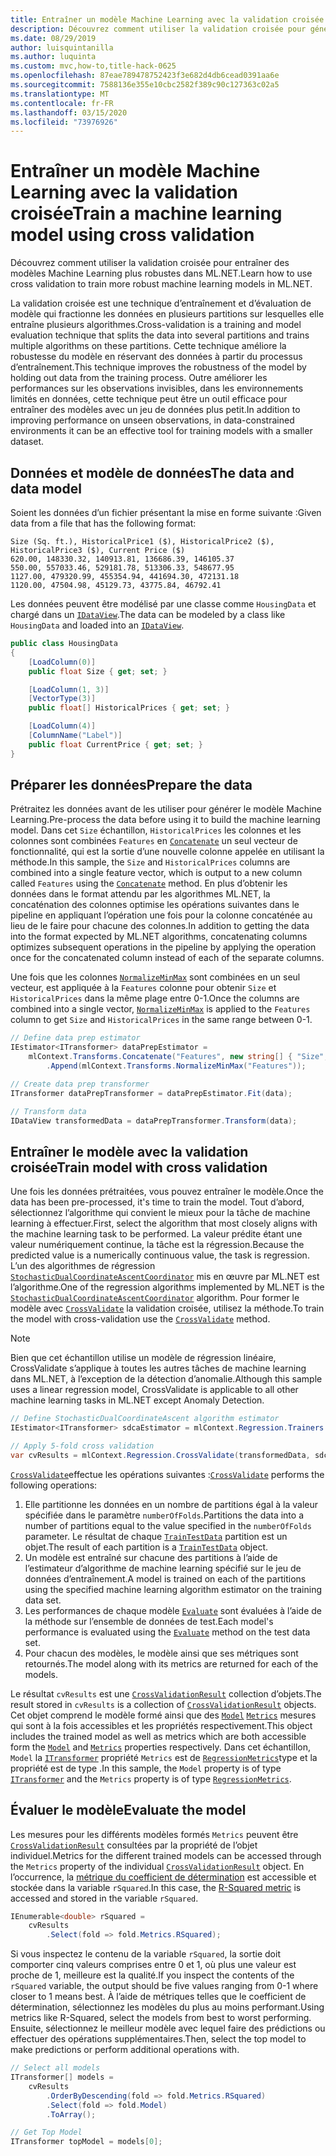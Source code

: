 ```yaml
---
title: Entraîner un modèle Machine Learning avec la validation croisée
description: Découvrez comment utiliser la validation croisée pour générer des modèles Machine Learning plus robustes dans ML.NET. La validation croisée est une technique d’entraînement et d’évaluation de modèle qui fractionne les données en plusieurs partitions sur lesquelles elle entraîne plusieurs algorithmes.
ms.date: 08/29/2019
author: luisquintanilla
ms.author: luquinta
ms.custom: mvc,how-to,title-hack-0625
ms.openlocfilehash: 87eae789478752423f3e682d4db6cead0391aa6e
ms.sourcegitcommit: 7588136e355e10cbc2582f389c90c127363c02a5
ms.translationtype: MT
ms.contentlocale: fr-FR
ms.lasthandoff: 03/15/2020
ms.locfileid: "73976926"
---
```

# <a name="train-a-machine-learning-model-using-cross-validation"></a><span data-ttu-id="9db29-104">Entraîner un modèle Machine Learning avec la validation croisée</span><span class="sxs-lookup"><span data-stu-id="9db29-104">Train a machine learning model using cross validation</span></span>

<span data-ttu-id="9db29-105">Découvrez comment utiliser la validation croisée pour entraîner des modèles Machine Learning plus robustes dans ML.NET.</span><span class="sxs-lookup"><span data-stu-id="9db29-105">Learn how to use cross validation to train more robust machine learning models in ML.NET.</span></span>

<span data-ttu-id="9db29-106">La validation croisée est une technique d’entraînement et d’évaluation de modèle qui fractionne les données en plusieurs partitions sur lesquelles elle entraîne plusieurs algorithmes.</span><span class="sxs-lookup"><span data-stu-id="9db29-106">Cross-validation is a training and model evaluation technique that splits the data into several partitions and trains multiple algorithms on these partitions.</span></span> <span data-ttu-id="9db29-107">Cette technique améliore la robustesse du modèle en réservant des données à partir du processus d’entraînement.</span><span class="sxs-lookup"><span data-stu-id="9db29-107">This technique improves the robustness of the model by holding out data from the training process.</span></span> <span data-ttu-id="9db29-108">Outre améliorer les performances sur les observations invisibles, dans les environnements limités en données, cette technique peut être un outil efficace pour entraîner des modèles avec un jeu de données plus petit.</span><span class="sxs-lookup"><span data-stu-id="9db29-108">In addition to improving performance on unseen observations, in data-constrained environments it can be an effective tool for training models with a smaller dataset.</span></span>

## <a name="the-data-and-data-model"></a><span data-ttu-id="9db29-109">Données et modèle de données</span><span class="sxs-lookup"><span data-stu-id="9db29-109">The data and data model</span></span>

<span data-ttu-id="9db29-110">Soient les données d’un fichier présentant la mise en forme suivante :</span><span class="sxs-lookup"><span data-stu-id="9db29-110">Given data from a file that has the following format:</span></span>

```text
Size (Sq. ft.), HistoricalPrice1 ($), HistoricalPrice2 ($), HistoricalPrice3 ($), Current Price ($)
620.00, 148330.32, 140913.81, 136686.39, 146105.37
550.00, 557033.46, 529181.78, 513306.33, 548677.95
1127.00, 479320.99, 455354.94, 441694.30, 472131.18
1120.00, 47504.98, 45129.73, 43775.84, 46792.41
```

<span data-ttu-id="9db29-111">Les données peuvent être modélisé par une classe comme `HousingData` et chargé dans un [`IDataView`](xref:Microsoft.ML.IDataView).</span><span class="sxs-lookup"><span data-stu-id="9db29-111">The data can be modeled by a class like `HousingData` and loaded into an [`IDataView`](xref:Microsoft.ML.IDataView).</span></span>

```csharp
public class HousingData
{
    [LoadColumn(0)]
    public float Size { get; set; }

    [LoadColumn(1, 3)]
    [VectorType(3)]
    public float[] HistoricalPrices { get; set; }

    [LoadColumn(4)]
    [ColumnName("Label")]
    public float CurrentPrice { get; set; }
}
```

## <a name="prepare-the-data"></a><span data-ttu-id="9db29-112">Préparer les données</span><span class="sxs-lookup"><span data-stu-id="9db29-112">Prepare the data</span></span>

<span data-ttu-id="9db29-113">Prétraitez les données avant de les utiliser pour générer le modèle Machine Learning.</span><span class="sxs-lookup"><span data-stu-id="9db29-113">Pre-process the data before using it to build the machine learning model.</span></span> <span data-ttu-id="9db29-114">Dans cet `Size` échantillon, `HistoricalPrices` les colonnes et les colonnes sont combinées `Features` en [`Concatenate`](xref:Microsoft.ML.TransformExtensionsCatalog.Concatenate*) un seul vecteur de fonctionnalité, qui est la sortie d’une nouvelle colonne appelée en utilisant la méthode.</span><span class="sxs-lookup"><span data-stu-id="9db29-114">In this sample, the `Size` and `HistoricalPrices` columns are combined into a single feature vector,  which is output to a new column called `Features` using the [`Concatenate`](xref:Microsoft.ML.TransformExtensionsCatalog.Concatenate*) method.</span></span> <span data-ttu-id="9db29-115">En plus d’obtenir les données dans le format attendu par les algorithmes ML.NET, la concaténation des colonnes optimise les opérations suivantes dans le pipeline en appliquant l’opération une fois pour la colonne concaténée au lieu de le faire pour chacune des colonnes.</span><span class="sxs-lookup"><span data-stu-id="9db29-115">In addition to getting the data into the format expected by ML.NET algorithms, concatenating columns optimizes subsequent operations in the pipeline by applying the operation once for the concatenated column instead of each of the separate columns.</span></span>

<span data-ttu-id="9db29-116">Une fois que les colonnes [`NormalizeMinMax`](xref:Microsoft.ML.NormalizationCatalog.NormalizeMinMax*) sont combinées en un seul vecteur, est appliquée à la `Features` colonne pour obtenir `Size` et `HistoricalPrices` dans la même plage entre 0-1.</span><span class="sxs-lookup"><span data-stu-id="9db29-116">Once the columns are combined into a single vector, [`NormalizeMinMax`](xref:Microsoft.ML.NormalizationCatalog.NormalizeMinMax*) is applied to the `Features` column to get `Size` and `HistoricalPrices` in the same range between 0-1.</span></span>

```csharp
// Define data prep estimator
IEstimator<ITransformer> dataPrepEstimator =
    mlContext.Transforms.Concatenate("Features", new string[] { "Size", "HistoricalPrices" })
        .Append(mlContext.Transforms.NormalizeMinMax("Features"));

// Create data prep transformer
ITransformer dataPrepTransformer = dataPrepEstimator.Fit(data);

// Transform data
IDataView transformedData = dataPrepTransformer.Transform(data);
```

## <a name="train-model-with-cross-validation"></a><span data-ttu-id="9db29-117">Entraîner le modèle avec la validation croisée</span><span class="sxs-lookup"><span data-stu-id="9db29-117">Train model with cross validation</span></span>

<span data-ttu-id="9db29-118">Une fois les données prétraitées, vous pouvez entraîner le modèle.</span><span class="sxs-lookup"><span data-stu-id="9db29-118">Once the data has been pre-processed, it's time to train the model.</span></span> <span data-ttu-id="9db29-119">Tout d’abord, sélectionnez l’algorithme qui convient le mieux pour la tâche de machine learning à effectuer.</span><span class="sxs-lookup"><span data-stu-id="9db29-119">First, select the algorithm that most closely aligns with the machine learning task to be performed.</span></span> <span data-ttu-id="9db29-120">La valeur prédite étant une valeur numériquement continue, la tâche est la régression.</span><span class="sxs-lookup"><span data-stu-id="9db29-120">Because the predicted value is a numerically continuous value, the task is regression.</span></span> <span data-ttu-id="9db29-121">L’un des algorithmes de régression [`StochasticDualCoordinateAscentCoordinator`](xref:Microsoft.ML.Trainers.SdcaRegressionTrainer) mis en œuvre par ML.NET est l’algorithme.</span><span class="sxs-lookup"><span data-stu-id="9db29-121">One of the regression algorithms implemented by ML.NET is the [`StochasticDualCoordinateAscentCoordinator`](xref:Microsoft.ML.Trainers.SdcaRegressionTrainer) algorithm.</span></span> <span data-ttu-id="9db29-122">Pour former le modèle avec [`CrossValidate`](xref:Microsoft.ML.RegressionCatalog.CrossValidate*) la validation croisée, utilisez la méthode.</span><span class="sxs-lookup"><span data-stu-id="9db29-122">To train the model with cross-validation use the [`CrossValidate`](xref:Microsoft.ML.RegressionCatalog.CrossValidate*) method.</span></span>

> [!NOTE]
> <span data-ttu-id="9db29-123">Bien que cet échantillon utilise un modèle de régression linéaire, CrossValidate s’applique à toutes les autres tâches de machine learning dans ML.NET, à l’exception de la détection d’anomalie.</span><span class="sxs-lookup"><span data-stu-id="9db29-123">Although this sample uses a linear regression model, CrossValidate is applicable to all other machine learning tasks in ML.NET except Anomaly Detection.</span></span>

```csharp
// Define StochasticDualCoordinateAscent algorithm estimator
IEstimator<ITransformer> sdcaEstimator = mlContext.Regression.Trainers.Sdca();

// Apply 5-fold cross validation
var cvResults = mlContext.Regression.CrossValidate(transformedData, sdcaEstimator, numberOfFolds: 5);
```

<span data-ttu-id="9db29-124">[`CrossValidate`](xref:Microsoft.ML.RegressionCatalog.CrossValidate*)effectue les opérations suivantes :</span><span class="sxs-lookup"><span data-stu-id="9db29-124">[`CrossValidate`](xref:Microsoft.ML.RegressionCatalog.CrossValidate*) performs the following operations:</span></span>

1. <span data-ttu-id="9db29-125">Elle partitionne les données en un nombre de partitions égal à la valeur spécifiée dans le paramètre `numberOfFolds`.</span><span class="sxs-lookup"><span data-stu-id="9db29-125">Partitions the data into a number of partitions equal to the value specified in the `numberOfFolds` parameter.</span></span> <span data-ttu-id="9db29-126">Le résultat de chaque [`TrainTestData`](xref:Microsoft.ML.DataOperationsCatalog.TrainTestData) partition est un objet.</span><span class="sxs-lookup"><span data-stu-id="9db29-126">The result of each partition is a [`TrainTestData`](xref:Microsoft.ML.DataOperationsCatalog.TrainTestData) object.</span></span>
1. <span data-ttu-id="9db29-127">Un modèle est entraîné sur chacune des partitions à l’aide de l’estimateur d’algorithme de machine learning spécifié sur le jeu de données d’entraînement.</span><span class="sxs-lookup"><span data-stu-id="9db29-127">A model is trained on each of the partitions using the specified machine learning algorithm estimator on the training data set.</span></span>
1. <span data-ttu-id="9db29-128">Les performances de chaque modèle [`Evaluate`](xref:Microsoft.ML.RegressionCatalog.Evaluate*) sont évaluées à l’aide de la méthode sur l’ensemble de données de test.</span><span class="sxs-lookup"><span data-stu-id="9db29-128">Each model's performance is evaluated using the [`Evaluate`](xref:Microsoft.ML.RegressionCatalog.Evaluate*) method on the test data set.</span></span>
1. <span data-ttu-id="9db29-129">Pour chacun des modèles, le modèle ainsi que ses métriques sont retournés.</span><span class="sxs-lookup"><span data-stu-id="9db29-129">The model along with its metrics are returned for each of the models.</span></span>

<span data-ttu-id="9db29-130">Le résultat `cvResults` est une [`CrossValidationResult`](xref:Microsoft.ML.TrainCatalogBase.CrossValidationResult%601) collection d’objets.</span><span class="sxs-lookup"><span data-stu-id="9db29-130">The result stored in `cvResults` is a collection of [`CrossValidationResult`](xref:Microsoft.ML.TrainCatalogBase.CrossValidationResult%601) objects.</span></span> <span data-ttu-id="9db29-131">Cet objet comprend le modèle formé ainsi que des [`Model`](xref:Microsoft.ML.TrainCatalogBase.CrossValidationResult%601.Model) [`Metrics`](xref:Microsoft.ML.TrainCatalogBase.CrossValidationResult%601.Metrics) mesures qui sont à la fois accessibles et les propriétés respectivement.</span><span class="sxs-lookup"><span data-stu-id="9db29-131">This object includes the trained model as well as metrics which are both accessible form the [`Model`](xref:Microsoft.ML.TrainCatalogBase.CrossValidationResult%601.Model) and [`Metrics`](xref:Microsoft.ML.TrainCatalogBase.CrossValidationResult%601.Metrics) properties respectively.</span></span> <span data-ttu-id="9db29-132">Dans cet échantillon, `Model` la [`ITransformer`](xref:Microsoft.ML.ITransformer) propriété `Metrics` est de [`RegressionMetrics`](xref:Microsoft.ML.Data.RegressionMetrics)type et la propriété est de type .</span><span class="sxs-lookup"><span data-stu-id="9db29-132">In this sample, the `Model` property is of type [`ITransformer`](xref:Microsoft.ML.ITransformer) and the `Metrics` property is of type [`RegressionMetrics`](xref:Microsoft.ML.Data.RegressionMetrics).</span></span>

## <a name="evaluate-the-model"></a><span data-ttu-id="9db29-133">Évaluer le modèle</span><span class="sxs-lookup"><span data-stu-id="9db29-133">Evaluate the model</span></span>

<span data-ttu-id="9db29-134">Les mesures pour les différents modèles formés `Metrics` peuvent être [`CrossValidationResult`](xref:Microsoft.ML.TrainCatalogBase.CrossValidationResult%601) consultées par la propriété de l’objet individuel.</span><span class="sxs-lookup"><span data-stu-id="9db29-134">Metrics for the different trained models can be accessed through the `Metrics` property of the individual [`CrossValidationResult`](xref:Microsoft.ML.TrainCatalogBase.CrossValidationResult%601) object.</span></span> <span data-ttu-id="9db29-135">En l’occurrence, la [métrique du coefficient de détermination](https://en.wikipedia.org/wiki/Coefficient_of_determination) est accessible et stockée dans la variable `rSquared`.</span><span class="sxs-lookup"><span data-stu-id="9db29-135">In this case, the [R-Squared metric](https://en.wikipedia.org/wiki/Coefficient_of_determination) is accessed and stored in the variable `rSquared`.</span></span>

```csharp
IEnumerable<double> rSquared =
    cvResults
        .Select(fold => fold.Metrics.RSquared);
```

<span data-ttu-id="9db29-136">Si vous inspectez le contenu de la variable `rSquared`, la sortie doit comporter cinq valeurs comprises entre 0 et 1, où plus une valeur est proche de 1, meilleure est la qualité.</span><span class="sxs-lookup"><span data-stu-id="9db29-136">If you inspect the contents of the `rSquared` variable, the output should be five values ranging from 0-1 where closer to 1 means best.</span></span> <span data-ttu-id="9db29-137">À l’aide de métriques telles que le coefficient de détermination, sélectionnez les modèles du plus au moins performant.</span><span class="sxs-lookup"><span data-stu-id="9db29-137">Using metrics like R-Squared, select the models from best to worst performing.</span></span> <span data-ttu-id="9db29-138">Ensuite, sélectionnez le meilleur modèle avec lequel faire des prédictions ou effectuer des opérations supplémentaires.</span><span class="sxs-lookup"><span data-stu-id="9db29-138">Then, select the top model to make predictions or perform additional operations with.</span></span>

```csharp
// Select all models
ITransformer[] models =
    cvResults
        .OrderByDescending(fold => fold.Metrics.RSquared)
        .Select(fold => fold.Model)
        .ToArray();

// Get Top Model
ITransformer topModel = models[0];
```
